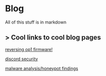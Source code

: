 # Blog

All of this stuff is in markdown

## > Cool links to cool blog pages

[reversing op1 firmware!](/blog/op1)

[discord security](/blog/discord)

[malware analysis/honeypot findings](/blog/malware)
